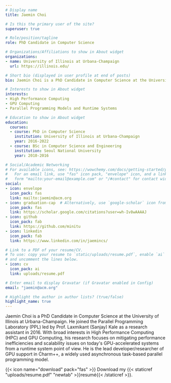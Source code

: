 ```yaml
---
# Display name
title: Jaemin Choi

# Is this the primary user of the site?
superuser: true

# Role/position/tagline
role: PhD Candidate in Computer Science

# Organizations/Affiliations to show in About widget
organizations:
- name: University of Illinois at Urbana-Champaign
  url: https://illinois.edu/

# Short bio (displayed in user profile at end of posts)
bio: Jaemin Choi is a PhD Candidate in Computer Science at the University of Illinois at Urbana-Champaign. He joined the Parallel Programming Laboratory (PPL) led by Prof. Laxmikant (Sanjay) Kale as a research assistant in 2016. With broad interests in High Performance Computing (HPC) and GPU Computing, his research focuses on mitigating performance inefficiencies and scalability issues on today's GPU-accelerated systems from a runtime system point of view. He is the lead developer/researcher of GPU support in Charm++, a widely used asynchronous task-based parallel programming model.

# Interests to show in About widget
interests:
- High Performance Computing
- GPU Computing
- Parallel Programming Models and Runtime Systems

# Education to show in About widget
education:
  courses:
  - course: PhD in Computer Science
    institution: University of Illinois at Urbana-Champaign
    year: 2016-2022
  - course: BSc in Computer Science and Engineering
    institution: Seoul National University
    year: 2010-2016

# Social/Academic Networking
# For available icons, see: https://wowchemy.com/docs/getting-started/page-builder/#icons
#   For an email link, use "fas" icon pack, "envelope" icon, and a link in the
#   form "mailto:your-email@example.com" or "/#contact" for contact widget.
social:
- icon: envelope
  icon_pack: fas
  link: mailto:jaemin@acm.org
- icon: graduation-cap  # Alternatively, use `google-scholar` icon from `ai` icon pack
  icon_pack: fas
  link: https://scholar.google.com/citations?user=wh-Iv8wAAAAJ
- icon: github
  icon_pack: fab
  link: https://github.com/minitu
- icon: linkedin
  icon_pack: fab
  link: https://www.linkedin.com/in/jaemincs/

# Link to a PDF of your resume/CV.
# To use: copy your resume to `static/uploads/resume.pdf`, enable `ai` icons in `params.toml`, 
# and uncomment the lines below.
- icon: cv
  icon_pack: ai
  link: uploads/resume.pdf

# Enter email to display Gravatar (if Gravatar enabled in Config)
email: "jaemin@acm.org"

# Highlight the author in author lists? (true/false)
highlight_name: true
---
```


Jaemin Choi is a PhD Candidate in Computer Science at the University of Illinois at Urbana-Champaign. He joined the Parallel Programming Laboratory (PPL) led by Prof. Laxmikant (Sanjay) Kale as a research assistant in 2016. With broad interests in High Performance Computing (HPC) and GPU Computing, his research focuses on mitigating performance inefficiencies and scalability issues on today's GPU-accelerated systems from a runtime system point of view. He is the lead developer/researcher of GPU support in Charm++, a widely used asynchronous task-based parallel programming model.

{{< icon name="download" pack="fas" >}} Download my {{< staticref "uploads/resume.pdf" "newtab" >}}resumé{{< /staticref >}}.

